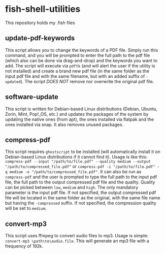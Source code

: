 # fish-shell-utilities
This repository holds my .fish files

## update-pdf-keywords

This script allows you to change the keywords of a PDF file. Simply run this command, and you will be prompted to enter the full path to the pdf file (which also can be done via drag-and-drop) and the keywords you want to add. The script will execute via `pdftk` (and will alert the user if the utility is not installed) and create a brand new pdf file (in the same folder as the input pdf file and with the same filename, but with an added suffix of `-updated`). The script *DOES NOT* remove nor overwrite the original pdf file.

## software-update

This script is written for Debian-based Linux distributions (Debian, Ubuntu, Zorin, Mint, Pop!_OS, etc.) and updates the packages of the system by updating the native ones (from apt), the ones installed via flatpak and the ones installed via snap. It also removes unused packages.

## compress-pdf

This script requires `ghostscript` to be installed (will automatically install it on Debian-based Linux distributions if it cannot find it). Usage is like this:
`compress-pdf --input "/path/to/file.pdf" --quality medium --output "/path/to/compressed_file.pdf"` or `compress-pdf -i "/path/to/file.pdf" -q medium -o "/path/to/compressed_file.pdf"`. It can also be run as `compress-pdf` and the user is prompted to type the full path to the input pdf file, the full path to the output compressed pdf file and the quality. Quality can be picked between `low`, `medium` and `high`. The only mandatory parameter is the input pdf file. If not specified, the output compressed pdf file will be located in the same folder as the original, with the same file name but having the `-compressed` suffix. If not specified, the compression quality will be set to `medium`.

## convert-mp3

This script uses ffmpeg to convert audio files to mp3. Usage is simple: `convert-mp3 \path\to\audio.file`. This will generate an mp3 file with a frequency of 192k.
